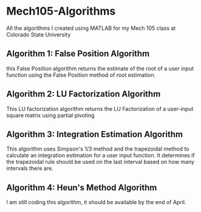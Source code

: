 # Mech105-Algorithms
All the algorithms I created using MATLAB for my Mech 105 class at Colorado State University
## Algorithm 1: False Position Algorithm
this False Position algorithm returns the estimate of the root of a user input function using the False Position method of root estimation.

## Algorithm 2: LU Factorization Algorithm
This LU factorization algorithm returns the LU Factorization of a user-input square matrix using partial pivoting 

## Algorithm 3: Integration Estimation Algorithm
This algorithm uses Simpson's 1/3 method and the trapezoidal method to calculate an integration estimation for a user input function. It determines if the trapezoidal rule should be used on the last interval based on how many intervals there are.

## Algorithm 4: Heun's Method Algorithm
I am still coding this algorithm, it should be available by the end of April.
